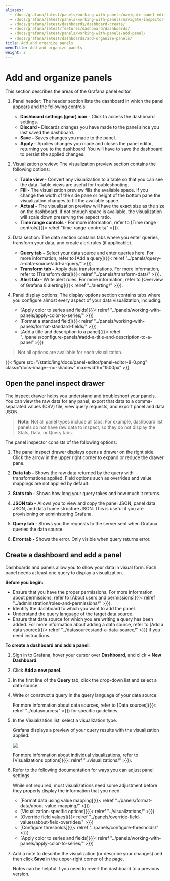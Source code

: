 ```yaml
---
aliases:
  - /docs/grafana/latest/panels/working-with-panels/navigate-panel-editor/
  - /docs/grafana/latest/panels/working-with-panels/navigate-inspector-panel/
  - /docs/grafana/latest/dashboards/dashboard-create/
  - /docs/grafana/latest/features/dashboard/dashboards/
  - /docs/grafana/latest/panels/working-with-panels/add-panel/
  - /docs/grafana/latest/dashboards/add-organize-panels/
title: Add and organize panels
menuTitle: Add and organize panels
weight: 2
---
```


# Add and organize panels

This section describes the areas of the Grafana panel editor.

1. Panel header: The header section lists the dashboard in which the panel appears and the following controls:

   - **Dashboard settings (gear) icon -** Click to access the dashboard settings.
   - **Discard -** Discards changes you have made to the panel since you last saved the dashboard.
   - **Save -** Saves changes you made to the panel.
   - **Apply -** Applies changes you made and closes the panel editor, returning you to the dashboard. You will have to save the dashboard to persist the applied changes.

1. Visualization preview: The visualization preview section contains the following options:

   - **Table view -** Convert any visualization to a table so that you can see the data. Table views are useful for troubleshooting.
   - **Fill -** The visualization preview fills the available space. If you change the width of the side pane or height of the bottom pane the visualization changes to fill the available space.
   - **Actual -** The visualization preview will have the exact size as the size on the dashboard. If not enough space is available, the visualization will scale down preserving the aspect ratio.
   - **Time range controls -** For more information, refer to [Time range controls]({{< relref "time-range-controls/" >}}).

1. Data section: The data section contains tabs where you enter queries, transform your data, and create alert rules (if applicable).

   - **Query tab -** Select your data source and enter queries here. For more information, refer to [Add a query]({{< relref "../panels/query-a-data-source/add-a-query/" >}}).
   - **Transform tab -** Apply data transformations. For more information, refer to [Transform data]({{< relref "../panels/transform-data/" >}}).
   - **Alert tab -** Write alert rules. For more information, refer to [Overview of Grafana 8 alerting]({{< relref "../alerting/" >}}).

1. Panel display options: The display options section contains tabs where you configure almost every aspect of your data visualization, including:

   - [Apply color to series and fields]({{< relref "../panels/working-with-panels/apply-color-to-series/" >}})
   - [Format a standard field]({{< relref "../panels/working-with-panels/format-standard-fields/" >}})
   - [Add a title and description to a panel]({{< relref "../panels/configure-panels/#add-a-title-and-description-to-a-panel" >}})

> Not all options are available for each visualization.

{{< figure src="/static/img/docs/panel-editor/panel-editor-8-0.png" class="docs-image--no-shadow" max-width="1500px" >}}

## Open the panel inspect drawer

The inspect drawer helps you understand and troubleshoot your panels. You can view the raw data for any panel, export that data to a comma-separated values (CSV) file, view query requests, and export panel and data JSON.

> **Note:** Not all panel types include all tabs. For example, dashboard list panels do not have raw data to inspect, so they do not display the Stats, Data, or Query tabs.

The panel inspector consists of the following options:

1. The panel inspect drawer displays opens a drawer on the right side. Click the arrow in the upper right corner to expand or reduce the drawer pane.

1. **Data tab -** Shows the raw data returned by the query with transformations applied. Field options such as overrides and value mappings are not applied by default.

1. **Stats tab -** Shows how long your query takes and how much it returns.

1. **JSON tab -** Allows you to view and copy the panel JSON, panel data JSON, and data frame structure JSON. This is useful if you are provisioning or administering Grafana.

1. **Query tab -** Shows you the requests to the server sent when Grafana queries the data source.

1. **Error tab -** Shows the error. Only visible when query returns error.

## Create a dashboard and add a panel

Dashboards and panels allow you to show your data in visual form. Each panel needs at least one query to display a visualization.

**Before you begin:**

- Ensure that you have the proper permissions. For more information about permissions, refer to [About users and permissions]({{< relref "../administration/roles-and-permissions/" >}}).
- Identify the dashboard to which you want to add the panel.
- Understand the query language of the target data source.
- Ensure that data source for which you are writing a query has been added. For more information about adding a data source, refer to [Add a data source]({{< relref "../datasources/add-a-data-source/" >}}) if you need instructions.

**To create a dashboard and add a panel**:

1. Sign in to Grafana, hover your cursor over **Dashboard**, and click **+ New Dashboard**.
1. Click **Add a new panel**.
1. In the first line of the **Query** tab, click the drop-down list and select a data source.
1. Write or construct a query in the query language of your data source.

   For more information about data sources, refer to [Data sources]({{< relref "../datasources/" >}}) for specific guidelines.

1. In the Visualization list, select a visualization type.

   Grafana displays a preview of your query results with the visualization applied.

   ![](/static/img/docs/panel-editor/select-visualization-8-0.png)

   For more information about individual visualizations, refer to [Visualizations options]({{< relref "../visualizations/" >}}).

1. Refer to the following documentation for ways you can adjust panel settings.

   While not required, most visualizations need some adjustment before they properly display the information that you need.

   - [Format data using value mapping]({{< relref "../panels/format-data/about-value-mapping/" >}})
   - [Visualization-specific options]({{< relref "../visualizations/" >}})
   - [Override field values]({{< relref "../panels/override-field-values/about-field-overrides/" >}})
   - [Configure thresholds]({{< relref "../panels/configure-thresholds/" >}})
   - [Apply color to series and fields]({{< relref "../panels/working-with-panels/apply-color-to-series/" >}})

1. Add a note to describe the visualization (or describe your changes) and then click **Save** in the upper-right corner of the page.

   Notes can be helpful if you need to revert the dashboard to a previous version.
